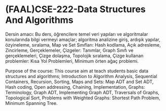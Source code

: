 # (FAAL)CSE-222-Data Structures And Algorithms

Dersin amacı:	Bu ders, öğrencilere temel veri yapıları ve algoritmalar konularında bilgi vermeyi amaçlar; algoritma analizine giriş, ardışık yapılar, özyineleme, sıralama, Map ve Set Sınıfları: Hash kodlama, Açık adresleme, Zincirleme, Gerçeklemeler, Çizgeler: Tanımlar, Graph Sınıfı ve gerçeklemeleri, Çizge dolaşma, Topolojik sıralama, Çizge kullanan problemler: Kısa Yol Problemleri, Minimum örten ağaç problemi.

Purpose of the course:	This course aim at teach students basic data structures and algorithms; Introduction to Algorithm Analysis, Sequential Containers, Recursion, Sorting, Maps and Sets: Map ADT and Set ADT, Hash coding, Open addressing, Chaining, Implementation, Graphs: Terminology, Graph ADT, Implementing Graph ADT, Traversals of Graphs, Topological Sort, Problems with Weighted Graphs: Shortest Path Problem, Minimum Spanning Tree.

